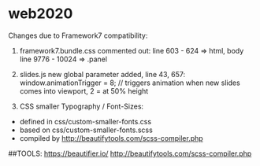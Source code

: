 # web2020


Changes due to Framework7 compatibility:

1. framework7.bundle.css
commented out:
line 603 - 624 => html, body
line 9776 - 10024 => .panel


2. slides.js
new global parameter added, line 43, 657:
window.animationTrigger = 8; // triggers animation when new slides comes into viewport, 2 = at 50% height


3. CSS
smaller Typography / Font-Sizes:
- defined in css/custom-smaller-fonts.css
- based on css/custom-smaller-fonts.scss
- compiled by http://beautifytools.com/scss-compiler.php



##TOOLS:
https://beautifier.io/
http://beautifytools.com/scss-compiler.php